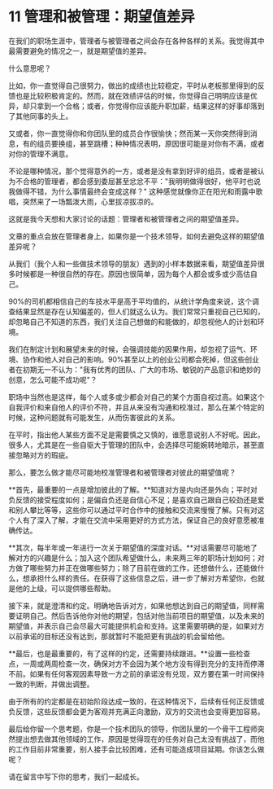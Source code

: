 # 11 管理和被管理：期望值差异

在我们的职场生涯中，管理者与被管理者之间会存在各种各样的关系。我觉得其中最需要避免的情况之一，就是期望值的差异。

什么意思呢？

比如，你一直觉得自己很努力，做出的成绩也比较稳定，平时从老板那里得到的反馈也是比较积极肯定的。然而，就在效绩评估的时候，你觉得自己明明应该是优异，却只拿到一个合格；或者，你觉得你应该能升职加薪，结果这样的好事却落到了其他同事的头上。

又或者，你一直觉得你和你团队里的成员合作很愉快；然而某一天你突然得到消息，有的组员要换组，甚至跳槽；种种情况表明，原因很可能是对你有不满，或者对你的管理不满意。

不论是哪种情况，那个觉得意外的一方，或者是没有拿到好评的组员，或者是被认为不合格的管理者，都会感到委屈甚至忿忿不平："我明明做得很好，他平时也说我做得不错，为什么事情最终会变成这样？"
这种感觉就像你正在阳光和雨露中歌唱，突然来了一场瓢泼大雨，心里拔凉拔凉的。

这就是我今天想和大家讨论的话题：管理者和被管理者之间的期望值差异。

文章的重点会放在管理者身上，如果你是一个技术领导，如何去避免这样的期望值差异呢？

从我们（我个人和一些做技术领导的朋友）遇到的小样本数据来看，期望值差异很多时候都是一种很自然的存在。原因也很简单，因为每个人都会或多或少高估自己。

90%的司机都相信自己的车技水平是高于平均值的，从统计学角度来说，这个调查结果显然是存在认知偏差的，但人们就这么认为。我们常常只重视自己已知的，却忽略自己不知道的东西，我们关注自己想做的和能做的，却忽视他人的计划和环境。

我们在制定计划和展望未来的时候，会强调技能的因果作用，却忽视了运气、环境、协作和他人对自己的影响。90%甚至以上的创业公司都会死掉，但这些创业者在初期无一不认为："我有优秀的团队、广大的市场、敏锐的产品意识和绝妙的创意，怎么可能不成功呢"？

职场中当然也是这样，每个人或多或少都会对自己的某个方面自视过高。如果这个自我评价和来自他人的评价不符，并且从来没有沟通和校准过，那么在某个特定的时候，这种问题就有可能发生，从而伤害彼此的关系。

在平时，指出他人某些方面不足是需要慎之又慎的，谁愿意说别人不好呢。因此，很多人，尤其是在一些自驱大于管理的团队中，会选择尽可能婉转地暗示，甚至直接忽略对方的瑕疵。

那么，要怎么做才能尽可能地校准管理者和被管理者对彼此的期望值呢？

**首先，最重要的一点是增加彼此的了解。**知道对方是内向还是外向；平时对负反馈的接受程度如何；是偏自负还是自信心不足；是喜欢自己跟自己较劲还是爱和别人攀比等等，这些你可以通过平时合作中的接触和交流来慢慢了解。只有对这个人有了深入了解，才能在交流中采用更好的方式方法，保证自己的良好意愿被准确传达。

**其次，每半年或一年进行一次关于期望值的深度对话。**对话需要尽可能地了解对方的兴趣是什么；加入这个团队希望做什么，未来两三年的职场计划如何；对方做了哪些努力并正在做哪些努力；除了目前在做的工作，还想做什么，还能做什么，想承担什么样的责任。在获得了这些信息之后，进一步了解对方希望你，也就是他的上级，可以提供哪些帮助。

接下来，就是澄清和约定。明确地告诉对方，如果他想达到自己的期望值，同样需要证明自己。然后告诉他你对他的期望，包括对他当前项目的期望值，以及未来的期望值，并表示自己会尽最大可能提供机会和支持。这里需要明确的是，如果对方以前承诺的目标还没有达到，那就暂时不能把更有挑战的机会留给他。

**最后，也是最重要的，有了这样的约定，还需要持续跟进。**设置一些检查点，一周或两周检查一次，确保对方不会因为某个地方没有得到充分的支持而停滞不前。如果有任何客观因素导致一方之前的承诺没有兑现，双方要在第一时间保持一致的判断，并做出调整。

由于所有的约定都是在初始阶段达成一致的，在这种情况下，后续有任何正反馈或负反馈，这些反馈都会更为客观并充满正向激励，双方的交流也会变得更加容易。

最后给你留一个思考题，你是一个技术团队的领导，你团队里的一个骨干工程师突然提出想去做其他领域的工作，原因是觉得现在的任务对自己太没有挑战了，而他的工作目前非常重要，别人接手会比较困难，还有可能造成项目延期。你该怎么做呢？

请在留言中写下你的思考，我们一起成长。
